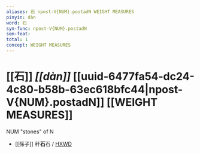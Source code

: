 ```yaml
---
aliases: 石 npost-V{NUM}.postadN WEIGHT MEASURES
pinyin: dàn
word: 石
syn-func: npost-V{NUM}.postadN
sem-feat: 
total: 1
concept: WEIGHT MEASURES 
---
```

# [[石]] *[[dàn]]*  [[uuid-6477fa54-dc24-4c80-b58b-63ec618bfc44|npost-V{NUM}.postadN]] [[WEIGHT MEASURES]]
NUM "stones" of N
 - [[孫子]] 秆**石**石 / [HXWD](https://hxwd.org/textview.html?location=KR3b0003_tls_002-4a.5)